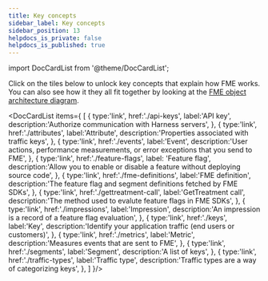 ```yaml
---
title: Key concepts
sidebar_label: Key concepts
sidebar_position: 13
helpdocs_is_private: false
helpdocs_is_published: true
---
```


import DocCardList from '@theme/DocCardList';

Click on the tiles below to unlock key concepts that explain how FME works. You can also see how it they all fit together by looking at the [FME object architecture diagram](./fme-object-architecture-diagram).

<!-- DocCardList / -->

<DocCardList items={
  [
    { 
      type:'link', 
      href:'./api-keys',
      label:'API key',
      description:'Authorize communication with Harness servers',
    },
    { 
      type:'link', 
      href:'./attributes',
      label:'Attribute',
      description:'Properties associated with traffic keys',
    },
    { 
      type:'link', 
      href:'./events',
      label:'Event',
      description:'User actions, performance measurements, or error exceptions that you send to FME',
    },
    { 
      type:'link', 
      href:'./feature-flags',
      label: 'Feature flag',
      description:'Allow you to enable or disable a feature without deploying source code',
    },
    { 
      type:'link', 
      href:'./fme-definitions',
      label:'FME definition',
      description:'The feature flag and segment definitions fetched by FME SDKs',
    },
    { 
      type:'link', 
      href:'./gettreatment-call',
      label:'GetTreatment call',
      description:'The method used to evalute feature flags in FME SDKs',
    },
    { 
      type:'link', 
      href:'./impressions',
      label:'Impression',
      description:'An impression is a record of a feature flag evaluation',
    },
    { 
      type:'link', 
      href:'./keys',
      label:'Key',
      description:'Identify your application traffic (end users or customers)',
    },
    { 
      type:'link', 
      href:'./metrics',
      label:'Metric',
      description:'Measures events that are sent to FME',
    },
    { 
      type:'link', 
      href:'./segments',
      label:'Segment',
      description:'A list of keys',
    },
    { 
      type:'link', 
      href:'./traffic-types',
      label:'Traffic type',
      description:'Traffic types are a way of categorizing keys',
    },
  ]
}/>